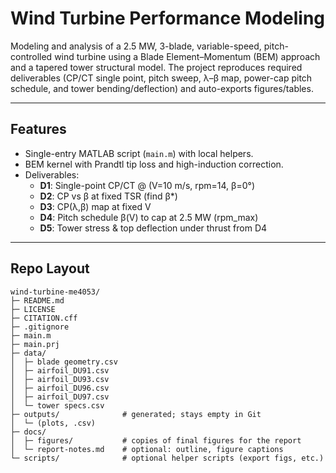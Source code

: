 # Wind Turbine Performance Modeling

Modeling and analysis of a 2.5 MW, 3-blade, variable-speed, pitch-controlled wind turbine using a Blade Element–Momentum (BEM) approach and a tapered tower structural model. The project reproduces required deliverables (CP/CT single point, pitch sweep, λ–β map, power-cap pitch schedule, and tower bending/deflection) and auto-exports figures/tables.

---

## Features
- Single-entry MATLAB script (`main.m`) with local helpers.
- BEM kernel with Prandtl tip loss and high-induction correction.
- Deliverables:
  - **D1**: Single-point CP/CT @ (V=10 m/s, rpm=14, β=0°)
  - **D2**: CP vs β at fixed TSR (find β*)
  - **D3**: CP(λ,β) map at fixed V
  - **D4**: Pitch schedule β(V) to cap at 2.5 MW (rpm\_max)
  - **D5**: Tower stress & top deflection under thrust from D4

---

## Repo Layout 

```
wind-turbine-me4053/
├─ README.md
├─ LICENSE
├─ CITATION.cff
├─ .gitignore
├─ main.m
├─ main.prj
├─ data/
│  ├─ blade geometry.csv
│  ├─ airfoil_DU91.csv
│  ├─ airfoil_DU93.csv
│  ├─ airfoil_DU96.csv
│  ├─ airfoil_DU97.csv
│  └─ tower specs.csv
├─ outputs/              # generated; stays empty in Git
│  └─ (plots, .csv)
├─ docs/
│  ├─ figures/           # copies of final figures for the report
│  └─ report-notes.md    # optional: outline, figure captions
└─ scripts/              # optional helper scripts (export figs, etc.)

